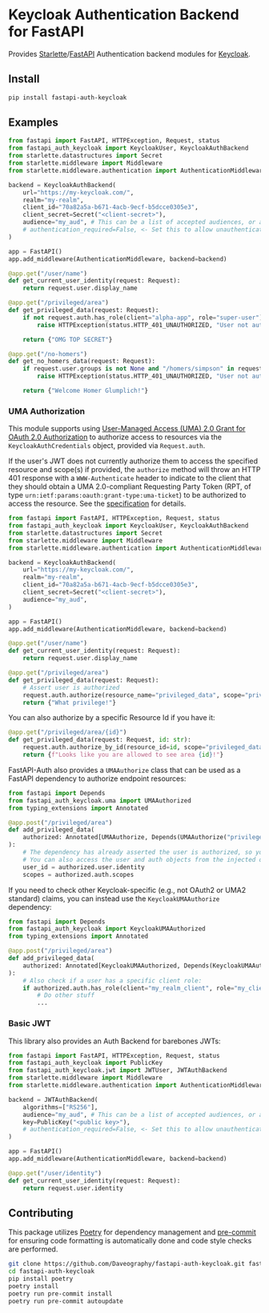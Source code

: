# Keycloak Authentication Backend for FastAPI

Provides [Starlette](https://www.starlette.io/)/[FastAPI](https://fastapi.tiangolo.com/) Authentication backend modules for [Keycloak](https://www.keycloak.org/).


## Install

```bash
pip install fastapi-auth-keycloak
```


## Examples

```python
from fastapi import FastAPI, HTTPException, Request, status
from fastapi_auth_keycloak import KeycloakUser, KeycloakAuthBackend
from starlette.datastructures import Secret
from starlette.middleware import Middleware
from starlette.middleware.authentication import AuthenticationMiddleware

backend = KeycloakAuthBackend(
    url="https://my-keycloak.com/",
    realm="my-realm",
    client_id="70a82a5a-b671-4acb-9ecf-b5dcce0305e3",
    client_secret=Secret("<client-secret>"),
    audience="my_aud", # This can be a list of accepted audiences, or an empty list for any
    # authentication_required=False, <- Set this to allow unauthenticated requests; defaults to `True`
)

app = FastAPI()
app.add_middleware(AuthenticationMiddleware, backend=backend)

@app.get("/user/name")
def get_current_user_identity(request: Request):
    return request.user.display_name

@app.get("/privileged/area")
def get_privileged_data(request: Request):
    if not request.auth.has_role(client="alpha-app", role="super-user"):
        raise HTTPException(status.HTTP_401_UNAUTHORIZED, "User not authenticated.")

    return {"OMG TOP SECRET"}

@app.get("/no-homers")
def get_no_homers_data(request: Request):
    if request.user.groups is not None and "/homers/simpson" in request.user.groups:
        raise HTTPException(status.HTTP_401_UNAUTHORIZED, "User not authenticated.")

    return {"Welcome Homer Glumplich!"}
```

### UMA Authorization
This module supports using [User-Managed Access (UMA) 2.0 Grant for OAuth 2.0 Authorization](https://docs.kantarainitiative.org/uma/wg/oauth-uma-grant-2.0-09.html) to authorize access to resources via the `KeycloakAuthCredentials` object, provided via `Request.auth`.

If the user's JWT does not currently authorize them to access the specified resource and scope(s) if provided, the `authorize` method will throw an HTTP 401 response with a `WWW-Authenticate` header to indicate to the client that they should obtain a UMA 2.0-compliant Requesting Party Token (RPT, of type `urn:ietf:params:oauth:grant-type:uma-ticket`) to be authorized to access the resource. See the [specification](https://docs.kantarainitiative.org/uma/wg/oauth-uma-grant-2.0-09.html) for details.

```python
from fastapi import FastAPI, HTTPException, Request, status
from fastapi_auth_keycloak import KeycloakUser, KeycloakAuthBackend
from starlette.datastructures import Secret
from starlette.middleware import Middleware
from starlette.middleware.authentication import AuthenticationMiddleware

backend = KeycloakAuthBackend(
    url="https://my-keycloak.com/",
    realm="my-realm",
    client_id="70a82a5a-b671-4acb-9ecf-b5dcce0305e3",
    client_secret=Secret("<client-secret>"),
    audience="my_aud",
)

app = FastAPI()
app.add_middleware(AuthenticationMiddleware, backend=backend)

@app.get("/user/name")
def get_current_user_identity(request: Request):
    return request.user.display_name

@app.get("/privileged/area")
def get_privileged_data(request: Request):
    # Assert user is authorized
    request.auth.authorize(resource_name="privileged_data", scope="privileged_data:read")
    return {"What privilege!"}
```

You can also authorize by a specific Resource Id if you have it:

```python
@app.get("/privileged/area/{id}")
def get_privileged_data(request: Request, id: str):
    request.auth.authorize_by_id(resource_id=id, scope="privileged_data:read")
    return {f"Looks like you are allowed to see area {id}!"}
```

FastAPI-Auth also provides a `UMAAuthorize` class that can be used as a FastAPI dependency to authorize endpoint resources:

```python
from fastapi import Depends
from fastapi_auth_keycloak.uma import UMAAuthorized
from typing_extensions import Annotated

@app.post("/privileged/area")
def add_privileged_data(
    authorized: Annotated[UMAAuthorize, Depends(UMAAuthorize("privileged_data", "privileged_data:write"))]
):
    # The dependency has already asserted the user is authorized, so you can jump straight to your endpoint logic.
    # You can also access the user and auth objects from the injected object:
    user_id = authorized.user.identity
    scopes = authorized.auth.scopes
```

If you need to check other Keycloak-specific (e.g., not OAuth2 or UMA2 standard) claims, you can instead use the `KeycloakUMAAuthorize` dependency:

```python
from fastapi import Depends
from fastapi_auth_keycloak import KeycloakUMAAuthorized
from typing_extensions import Annotated

@app.post("/privileged/area")
def add_privileged_data(
    authorized: Annotated[KeycloakUMAAuthorized, Depends(KeycloakUMAAuthorized("privileged_data", "privileged_data:write"))]
):
    # Also check if a user has a specific client role:
    if authorized.auth.has_role(client="my_realm_client", role="my_client_role"):
        # Do other stuff
        ...
```

### Basic JWT

This library also provides an Auth Backend for barebones JWTs:

```python
from fastapi import FastAPI, HTTPException, Request, status
from fastapi_auth_keycloak import PublicKey
from fastapi_auth_keycloak.jwt import JWTUser, JWTAuthBackend
from starlette.middleware import Middleware
from starlette.middleware.authentication import AuthenticationMiddleware

backend = JWTAuthBackend(
    algorithms=["RS256"],
    audience="my_aud", # This can be a list of accepted audiences, or an empty list for any
    key=PublicKey("<public key>"),
    # authentication_required=False, <- Set this to allow unauthenticated requests; defaults to `True`
)

app = FastAPI()
app.add_middleware(AuthenticationMiddleware, backend=backend)

@app.get("/user/identity")
def get_current_user_identity(request: Request):
    return request.user.identity
```

## Contributing

This package utilizes [Poetry](https://python-poetry.org) for dependency management and [pre-commit](https://pre-commit.com/) for ensuring code formatting is automatically done and code style checks are performed.

```bash
git clone https://github.com/Daveography/fastapi-auth-keycloak.git fastapi-auth-keycloak
cd fastapi-auth-keycloak
pip install poetry
poetry install
poetry run pre-commit install
poetry run pre-commit autoupdate
```
